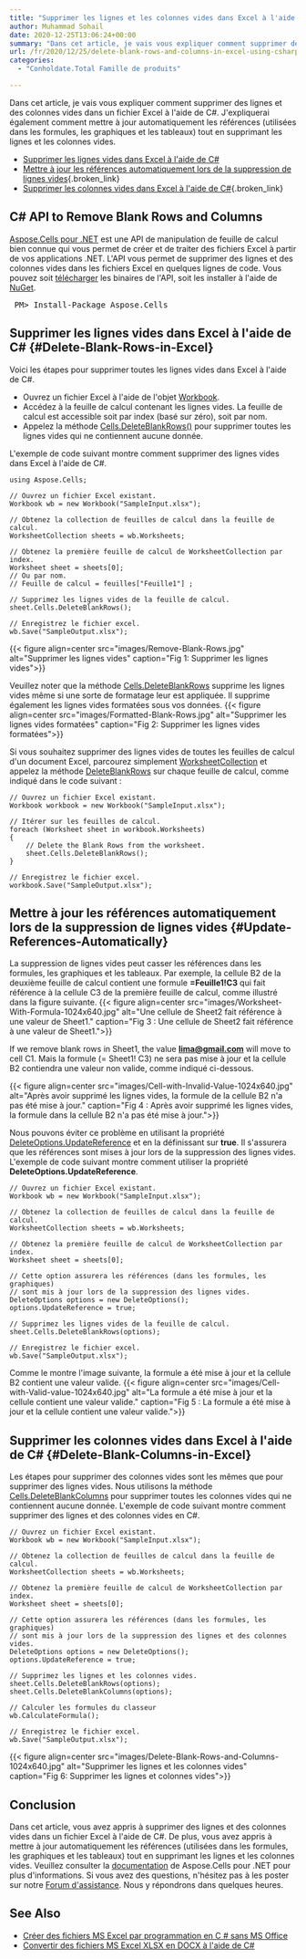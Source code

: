 ```yaml
---
title: "Supprimer les lignes et les colonnes vides dans Excel à l'aide de C #"
author: Muhammad Sohail
date: 2020-12-25T13:06:24+00:00
summary: "Dans cet article, je vais vous expliquer comment supprimer des lignes et des colonnes vides dans un fichier Excel à l'aide de C#. J'expliquerai également pourquoi les références (utilisées dans les formules, les graphiques et les tableaux) doivent être mises à jour automatiquement lors de la suppression des lignes et des colonnes vides."
url: /fr/2020/12/25/delete-blank-rows-and-columns-in-excel-using-csharp/
categories:
  - "Conholdate.Total Famille de produits"

---
```

Dans cet article, je vais vous expliquer comment supprimer des lignes et des colonnes vides dans un fichier Excel à l'aide de C#. J'expliquerai également comment mettre à jour automatiquement les références (utilisées dans les formules, les graphiques et les tableaux) tout en supprimant les lignes et les colonnes vides.
  * [Supprimer les lignes vides dans Excel à l'aide de C#][1]
  * [Mettre à jour les références automatiquement lors de la suppression de lignes vides][2]{.broken_link}
  * [Supprimer les colonnes vides dans Excel à l'aide de C#][3]{.broken_link}

## C# API to Remove Blank Rows and Columns

[Aspose.Cells pour .NET][4] est une API de manipulation de feuille de calcul bien connue qui vous permet de créer et de traiter des fichiers Excel à partir de vos applications .NET. L'API vous permet de supprimer des lignes et des colonnes vides dans les fichiers Excel en quelques lignes de code. Vous pouvez soit [télécharger][5] les binaires de l'API, soit les installer à l'aide de [NuGet][6].
<pre class="EnlighterJSRAW" data-enlighter-language="generic" data-enlighter-theme="" data-enlighter-highlight="" data-enlighter-linenumbers="" data-enlighter-lineoffset="" data-enlighter-title="" data-enlighter-group=""> PM> Install-Package Aspose.Cells</pre>
## Supprimer les lignes vides dans Excel à l'aide de C# {#Delete-Blank-Rows-in-Excel}

Voici les étapes pour supprimer toutes les lignes vides dans Excel à l'aide de C#.
  * Ouvrez un fichier Excel à l'aide de l'objet [Workbook][7].
  * Accédez à la feuille de calcul contenant les lignes vides. La feuille de calcul est accessible soit par index (basé sur zéro), soit par nom.
  * Appelez la méthode [Cells.DeleteBlankRows()][8] pour supprimer toutes les lignes vides qui ne contiennent aucune donnée.

L'exemple de code suivant montre comment supprimer des lignes vides dans Excel à l'aide de C#.
```
using Aspose.Cells;

// Ouvrez un fichier Excel existant.
Workbook wb = new Workbook("SampleInput.xlsx");

// Obtenez la collection de feuilles de calcul dans la feuille de calcul.
WorksheetCollection sheets = wb.Worksheets;

// Obtenez la première feuille de calcul de WorksheetCollection par index.
Worksheet sheet = sheets[0];
// Ou par nom.
// Feuille de calcul = feuilles["Feuille1"] ;

// Supprimez les lignes vides de la feuille de calcul.
sheet.Cells.DeleteBlankRows();

// Enregistrez le fichier excel.
wb.Save("SampleOutput.xlsx");
```

{{< figure align=center src="images/Remove-Blank-Rows.jpg" alt="Supprimer les lignes vides" caption="Fig 1: Supprimer les lignes vides">}}
 

Veuillez noter que la méthode [Cells.DeleteBlankRows][8] supprime les lignes vides même si une sorte de formatage leur est appliquée. Il supprime également les lignes vides formatées sous vos données.
{{< figure align=center src="images/Formatted-Blank-Rows.jpg" alt="Supprimer les lignes vides formatées" caption="Fig 2: Supprimer les lignes vides formatées">}}
 

Si vous souhaitez supprimer des lignes vides de toutes les feuilles de calcul d'un document Excel, parcourez simplement [WorksheetCollection][11] et appelez la méthode [DeleteBlankRows][8] sur chaque feuille de calcul, comme indiqué dans le code suivant :
```
// Ouvrez un fichier Excel existant.
Workbook workbook = new Workbook("SampleInput.xlsx");

// Itérer sur les feuilles de calcul.
foreach (Worksheet sheet in workbook.Worksheets)
{
    // Delete the Blank Rows from the worksheet.
    sheet.Cells.DeleteBlankRows();
}

// Enregistrez le fichier excel.
workbook.Save("SampleOutput.xlsx");
```

## Mettre à jour les références automatiquement lors de la suppression de lignes vides {#Update-References-Automatically}

La suppression de lignes vides peut casser les références dans les formules, les graphiques et les tableaux. Par exemple, la cellule B2 de la deuxième feuille de calcul contient une formule **=Feuille1!C3** qui fait référence à la cellule C3 de la première feuille de calcul, comme illustré dans la figure suivante.
{{< figure align=center src="images/Worksheet-With-Formula-1024x640.jpg" alt="Une cellule de Sheet2 fait référence à une valeur de Sheet1." caption="Fig 3 : Une cellule de Sheet2 fait référence à une valeur de Sheet1.">}}
 

If we remove blank rows in Sheet1, the value **lima@gmail.com** will move to cell C1. Mais la formule (= Sheet1! C3) ne sera pas mise à jour et la cellule B2 contiendra une valeur non valide, comme indiqué ci-dessous.

{{< figure align=center src="images/Cell-with-Invalid-Value-1024x640.jpg" alt="Après avoir supprimé les lignes vides, la formule de la cellule B2 n'a pas été mise à jour." caption="Fig 4 : Après avoir supprimé les lignes vides, la formule dans la cellule B2 n'a pas été mise à jour.">}}
 

Nous pouvons éviter ce problème en utilisant la propriété [DeleteOptions.UpdateReference][14] et en la définissant sur **true**. Il s'assurera que les références sont mises à jour lors de la suppression des lignes vides. L'exemple de code suivant montre comment utiliser la propriété **DeleteOptions.UpdateReference**.
```
// Ouvrez un fichier Excel existant.
Workbook wb = new Workbook("SampleInput.xlsx");

// Obtenez la collection de feuilles de calcul dans la feuille de calcul.
WorksheetCollection sheets = wb.Worksheets;

// Obtenez la première feuille de calcul de WorksheetCollection par index.
Worksheet sheet = sheets[0];

// Cette option assurera les références (dans les formules, les graphiques)
// sont mis à jour lors de la suppression des lignes vides.
DeleteOptions options = new DeleteOptions();
options.UpdateReference = true;

// Supprimez les lignes vides de la feuille de calcul.
sheet.Cells.DeleteBlankRows(options);

// Enregistrez le fichier excel.
wb.Save("SampleOutput.xlsx");
```

Comme le montre l'image suivante, la formule a été mise à jour et la cellule B2 contient une valeur valide.
{{< figure align=center src="images/Cell-with-Valid-value-1024x640.jpg" alt="La formule a été mise à jour et la cellule contient une valeur valide." caption="Fig 5 : La formule a été mise à jour et la cellule contient une valeur valide.">}}
 

## Supprimer les colonnes vides dans Excel à l'aide de C# {#Delete-Blank-Columns-in-Excel}

Les étapes pour supprimer des colonnes vides sont les mêmes que pour supprimer des lignes vides. Nous utilisons la méthode [Cells.DeleteBlankColumns][16] pour supprimer toutes les colonnes vides qui ne contiennent aucune donnée. L'exemple de code suivant montre comment supprimer des lignes et des colonnes vides en C#.
```
// Ouvrez un fichier Excel existant.
Workbook wb = new Workbook("SampleInput.xlsx");

// Obtenez la collection de feuilles de calcul dans la feuille de calcul.
WorksheetCollection sheets = wb.Worksheets;

// Obtenez la première feuille de calcul de WorksheetCollection par index.
Worksheet sheet = sheets[0];

// Cette option assurera les références (dans les formules, les graphiques)
// sont mis à jour lors de la suppression des lignes et des colonnes vides.
DeleteOptions options = new DeleteOptions();
options.UpdateReference = true;

// Supprimez les lignes et les colonnes vides.
sheet.Cells.DeleteBlankRows(options);
sheet.Cells.DeleteBlankColumns(options);

// Calculer les formules du classeur
wb.CalculateFormula();

// Enregistrez le fichier excel.
wb.Save("SampleOutput.xlsx");
```

{{< figure align=center src="images/Delete-Blank-Rows-and-Columns-1024x640.jpg" alt="Supprimer les lignes et les colonnes vides" caption="Fig 6: Supprimer les lignes et colonnes vides">}}
 

## Conclusion

Dans cet article, vous avez appris à supprimer des lignes et des colonnes vides dans un fichier Excel à l'aide de C#. De plus, vous avez appris à mettre à jour automatiquement les références (utilisées dans les formules, les graphiques et les tableaux) tout en supprimant les lignes et les colonnes vides. Veuillez consulter la [documentation][18] de Aspose.Cells pour .NET pour plus d'informations. Si vous avez des questions, n'hésitez pas à les poster sur notre [Forum d'assistance][19]. Nous y répondrons dans quelques heures.
## See Also

  * [Créer des fichiers MS Excel par programmation en C # sans MS Office][20]
  * [Convertir des fichiers MS Excel XLSX en DOCX à l'aide de C#][21]

 [1]: #Delete-Blank-Rows-in-Excel
 [2]: http://Update-References-Automatically
 [3]: http://Delete-Blank-Columns-in-Excel
 [4]: https://products.aspose.com/cells/net
 [5]: https://downloads.aspose.com/cells/net
 [6]: http://nuget.org/packages/Aspose.Cells
 [7]: https://apireference.aspose.com/cells/net/aspose.cells/workbook
 [8]: https://apireference.aspose.com/cells/net/aspose.cells/cells/methods/deleteblankrows
 [9]: https://blog.conholdate.com/wp-content/uploads/sites/27/2020/12/Remove-Blank-Rows.jpg
 [10]: https://blog.conholdate.com/wp-content/uploads/sites/27/2020/12/Formatted-Blank-Rows.jpg
 [11]: https://apireference.aspose.com/cells/net/aspose.cells/worksheetcollection
 [12]: https://blog.conholdate.com/wp-content/uploads/sites/27/2020/12/Worksheet-With-Formula.jpg
 [13]: https://blog.conholdate.com/wp-content/uploads/sites/27/2020/12/Cell-with-Invalid-Value.jpg
 [14]: https://apireference.aspose.com/cells/net/aspose.cells/deleteoptions/properties/updatereference
 [15]: https://blog.conholdate.com/wp-content/uploads/sites/27/2020/12/Cell-with-Valid-value.jpg
 [16]: https://apireference.aspose.com/cells/net/aspose.cells/cells/methods/deleteblankcolumns
 [17]: https://blog.conholdate.com/wp-content/uploads/sites/27/2020/12/Delete-Blank-Rows-and-Columns.jpg
 [18]: https://docs.aspose.com/cells/net/
 [19]: https://forum.aspose.com/
 [20]: https://blog.aspose.com/2020/01/21/create-excel-xls-xlsx-programmatically-in-csharp-net/
 [21]: https://blog.aspose.com/2020/10/15/convert-excel-xlsx-to-docx-using-csharp/






